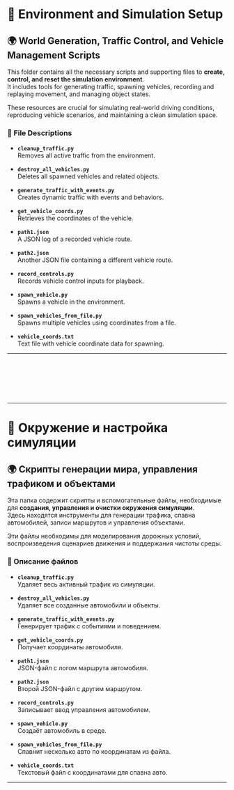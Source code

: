 # 📂 Environment and Simulation Setup

## 🌍 World Generation, Traffic Control, and Vehicle Management Scripts

This folder contains all the necessary scripts and supporting files to **create, control, and reset the simulation environment**.  
It includes tools for generating traffic, spawning vehicles, recording and replaying movement, and managing object states.

These resources are crucial for simulating real-world driving conditions, reproducing vehicle scenarios, and maintaining a clean simulation space.

### 📜 File Descriptions

- **`cleanup_traffic.py`**  
  Removes all active traffic from the environment.

- **`destroy_all_vehicles.py`**  
  Deletes all spawned vehicles and related objects.

- **`generate_traffic_with_events.py`**  
  Creates dynamic traffic with events and behaviors.

- **`get_vehicle_coords.py`**  
  Retrieves the coordinates of the vehicle.

- **`path1.json`**  
  A JSON log of a recorded vehicle route.

- **`path2.json`**  
  Another JSON file containing a different vehicle route.

- **`record_controls.py`**  
  Records vehicle control inputs for playback.

- **`spawn_vehicle.py`**  
  Spawns a vehicle in the environment.

- **`spawn_vehicles_from_file.py`**  
  Spawns multiple vehicles using coordinates from a file.

- **`vehicle_coords.txt`**  
  Text file with vehicle coordinate data for spawning.

---

<br><br><br><br><br>

---

# 📂 Окружение и настройка симуляции

## 🌍 Скрипты генерации мира, управления трафиком и объектами

Эта папка содержит скрипты и вспомогательные файлы, необходимые для **создания, управления и очистки окружения симуляции**.  
Здесь находятся инструменты для генерации трафика, спавна автомобилей, записи маршрутов и управления объектами.

Эти файлы необходимы для моделирования дорожных условий, воспроизведения сценариев движения и поддержания чистоты среды.

### 📜 Описание файлов

- **`cleanup_traffic.py`**  
  Удаляет весь активный трафик из симуляции.

- **`destroy_all_vehicles.py`**  
  Удаляет все созданные автомобили и объекты.

- **`generate_traffic_with_events.py`**  
  Генерирует трафик с событиями и поведением.

- **`get_vehicle_coords.py`**  
  Получает координаты автомобиля.

- **`path1.json`**  
  JSON-файл с логом маршрута автомобиля.

- **`path2.json`**  
  Второй JSON-файл с другим маршрутом.

- **`record_controls.py`**  
  Записывает ввод управления автомобилем.

- **`spawn_vehicle.py`**  
  Создаёт автомобиль в среде.

- **`spawn_vehicles_from_file.py`**  
  Спавнит несколько авто по координатам из файла.

- **`vehicle_coords.txt`**  
  Текстовый файл с координатами для спавна авто.

---

